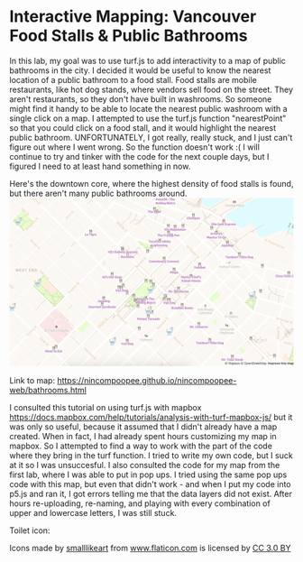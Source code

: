 # Interactive Mapping: Vancouver Food Stalls & Public Bathrooms

In this lab, my goal was to use turf.js to add interactivity to a map of public bathrooms in the city. I decided it would be useful to know the nearest location of a public bathroom to a food stall. Food stalls are mobile restaurants, like hot dog stands, where vendors sell food on the street. They aren't restaurants, so they don't have built in washrooms. So someone might find it handy to be able to locate the nearest public washroom with a single click on a map. I attempted to use the turf.js function "nearestPoint" so that you could click on a food stall, and it would highlight the nearest public bathroom. UNFORTUNATELY, I got really, really stuck, and I just can't figure out where I went wrong. So the function doesn't work :( I will continue to try and tinker with the code for the next couple days, but I figured I need to at least hand something in now.

Here's the downtown core, where the highest density of food stalls is found, but there aren't many public bathrooms around.
![alt text](https://github.com/nincompoopee/Interactive-Mapping/blob/master/Screen%20Shot%20bathroomsmap.png)

Link to map: https://nincompoopee.github.io/nincompoopee-web/bathrooms.html

I consulted this tutorial on using turf.js with mapbox https://docs.mapbox.com/help/tutorials/analysis-with-turf-mapbox-js/ but it was only so useful, because it assumed that I didn't already have a map created. When in fact, I had already spent hours customizing my map in mapbox. So I attempted to find a way to work with the part of the code where they bring in the turf function. I tried to write my own code, but I suck at it so I was unsuccesful. I also consulted the code for my map from the first lab, where I was able to put in pop ups. I tried using the same pop ups code with this map, but even that didn't work - and when I put my code into p5.js and ran it, I got errors telling me that the data layers did not exist. After hours re-uploading, re-naming, and playing with every combination of upper and lowercase letters, I was still stuck. 

Toilet icon: <div>Icons made by <a href="https://www.flaticon.com/authors/smalllikeart" title="smalllikeart">smalllikeart</a> from <a href="https://www.flaticon.com/" 			    title="Flaticon">www.flaticon.com</a> is licensed by <a href="http://creativecommons.org/licenses/by/3.0/" 			    title="Creative Commons BY 3.0" target="_blank">CC 3.0 BY</a></div>
